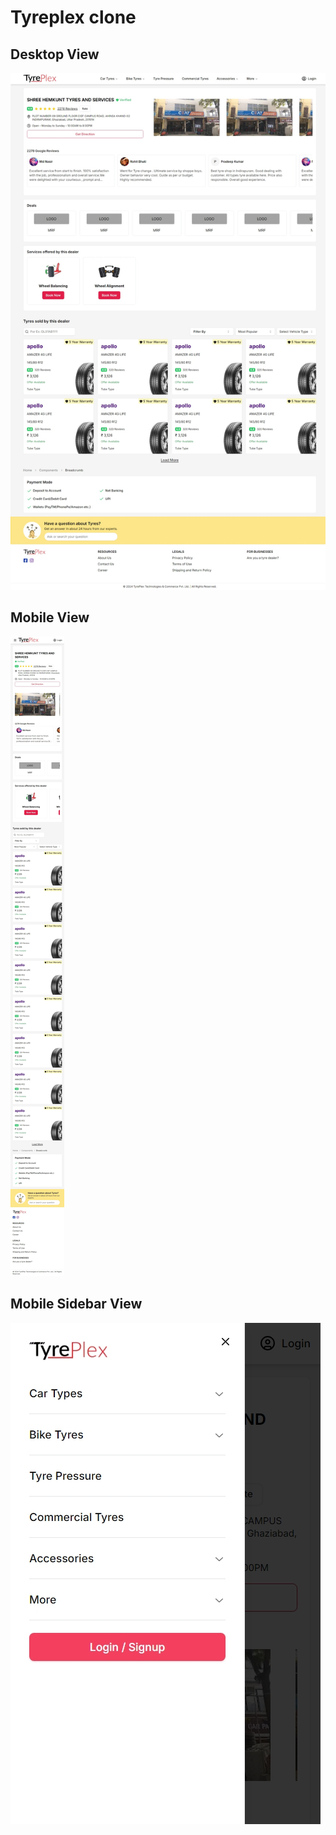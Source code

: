 # Tyreplex clone

## Desktop View
![Desktop View](/public/desktop-view.jpeg)

## Mobile View
![Mobile View](/public/mobile-view.jpeg)

## Mobile Sidebar View
![Sidebar](/public/sidebar.jpeg)

